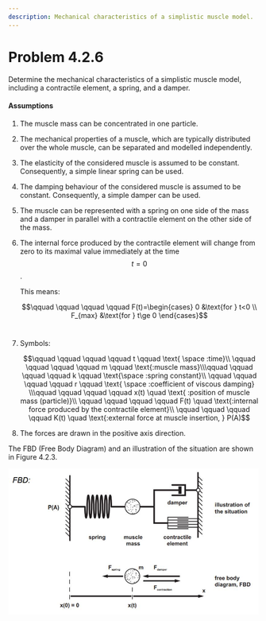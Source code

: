 ```yaml
---
description: Mechanical characteristics of a simplistic muscle model.
---
```


# Problem 4.2.6

Determine the mechanical characteristics of a simplistic muscle model, including a contractile element, a spring, and a damper.

#### Assumptions

1. The muscle mass can be concentrated in one particle.&#x20;
2. The mechanical properties of a muscle, which are typically distributed over the whole muscle, can be separated and modelled independently.&#x20;
3. The elasticity of the considered muscle is assumed to be constant. Consequently, a simple linear spring can be used.&#x20;
4. The damping behaviour of the considered muscle is assumed to be constant. Consequently, a simple damper can be used.&#x20;
5. The muscle can be represented with a spring on one side of the mass and a damper in parallel with a contractile element on the other side of the mass.&#x20;
6.  The internal force produced by the contractile element will change from zero to its maximal value immediately at the time $$t=0$$.

    This means:

    $$\qquad \qquad \qquad \qquad F(t)=\begin{cases}    0 &\text{for } t<0 \\    F_{max} &\text{for } t\ge 0 \end{cases}$$​
7.  Symbols:

    $$\qquad \qquad \qquad \qquad t \qquad \text{ \space :time}\\ \qquad \qquad \qquad \qquad m \qquad \text{:muscle mass}\\\qquad \qquad \qquad \qquad k \qquad \text{\space :spring constant}\\ \qquad \qquad \qquad \qquad r \qquad \text{ \space :coefficient of viscous damping} \\\qquad \qquad \qquad \qquad x(t) \quad \text{ :position of muscle mass (particle)}\\ \qquad \qquad \qquad \qquad F(t) \quad \text{:internal force produced by the contractile element}\\ \qquad \qquad \qquad \qquad K(t) \quad \text{:external force at muscle insertion, } P(A)$$
8. The forces are drawn in the positive axis direction.​

The FBD (Free Body Diagram) and an illustration of the situation are shown in Figure 4.2.3.

![Figure 4.2.3: Illustration of the simplistic muscle model (top) and the corresponding FBD (bottom) (from Hörler, 1972a, with permission).](<../../.gitbook/assets/problem 4.2.6.JPG>)
